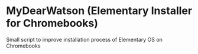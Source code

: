 MyDearWatson (Elementary Installer for Chromebooks)
============

Small script to improve installation process of Elementary OS on Chromebooks
